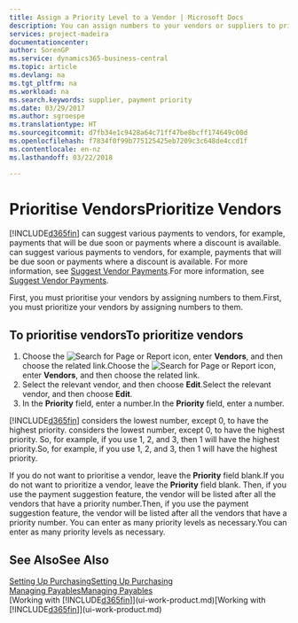 ```yaml
---
title: Assign a Priority Level to a Vendor | Microsoft Docs
description: You can assign numbers to your vendors or suppliers to prioritise them and facilitate payment suggestions in Business Central.
services: project-madeira
documentationcenter: 
author: SorenGP
ms.service: dynamics365-business-central
ms.topic: article
ms.devlang: na
ms.tgt_pltfrm: na
ms.workload: na
ms.search.keywords: supplier, payment priority
ms.date: 03/29/2017
ms.author: sgroespe
ms.translationtype: HT
ms.sourcegitcommit: d7fb34e1c9428a64c71ff47be8bcff174649c00d
ms.openlocfilehash: f7834f0f99b775125425eb7209c3c648de4ccd1f
ms.contentlocale: en-nz
ms.lasthandoff: 03/22/2018

---
```

# <a name="prioritize-vendors"></a><span data-ttu-id="bb1c9-103">Prioritise Vendors</span><span class="sxs-lookup"><span data-stu-id="bb1c9-103">Prioritize Vendors</span></span>
[!INCLUDE[d365fin](includes/d365fin_md.md)]<span data-ttu-id="bb1c9-104"> can suggest various payments to vendors, for example, payments that will be due soon or payments where a discount is available.</span><span class="sxs-lookup"><span data-stu-id="bb1c9-104"> can suggest various payments to vendors, for example, payments that will be due soon or payments where a discount is available.</span></span> <span data-ttu-id="bb1c9-105">For more information, see [Suggest Vendor Payments](payables-how-suggest-vendor-payments.md).</span><span class="sxs-lookup"><span data-stu-id="bb1c9-105">For more information, see [Suggest Vendor Payments](payables-how-suggest-vendor-payments.md).</span></span>

<span data-ttu-id="bb1c9-106">First, you must prioritise your vendors by assigning numbers to them.</span><span class="sxs-lookup"><span data-stu-id="bb1c9-106">First, you must prioritize your vendors by assigning numbers to them.</span></span>

## <a name="to-prioritize-vendors"></a><span data-ttu-id="bb1c9-107">To prioritise vendors</span><span class="sxs-lookup"><span data-stu-id="bb1c9-107">To prioritize vendors</span></span>
1. <span data-ttu-id="bb1c9-108">Choose the ![Search for Page or Report](media/ui-search/search_small.png "Search for Page or Report icon") icon, enter **Vendors**, and then choose the related link.</span><span class="sxs-lookup"><span data-stu-id="bb1c9-108">Choose the ![Search for Page or Report](media/ui-search/search_small.png "Search for Page or Report icon") icon, enter **Vendors**, and then choose the related link.</span></span>
2. <span data-ttu-id="bb1c9-109">Select the relevant vendor, and then choose **Edit**.</span><span class="sxs-lookup"><span data-stu-id="bb1c9-109">Select the relevant vendor, and then choose **Edit**.</span></span>
3. <span data-ttu-id="bb1c9-110">In the **Priority** field, enter a number.</span><span class="sxs-lookup"><span data-stu-id="bb1c9-110">In the **Priority** field, enter a number.</span></span>

[!INCLUDE[d365fin](includes/d365fin_md.md)]<span data-ttu-id="bb1c9-111"> considers the lowest number, except 0, to have the highest priority.</span><span class="sxs-lookup"><span data-stu-id="bb1c9-111"> considers the lowest number, except 0, to have the highest priority.</span></span> <span data-ttu-id="bb1c9-112">So, for example, if you use 1, 2, and 3, then 1 will have the highest priority.</span><span class="sxs-lookup"><span data-stu-id="bb1c9-112">So, for example, if you use 1, 2, and 3, then 1 will have the highest priority.</span></span>

<span data-ttu-id="bb1c9-113">If you do not want to prioritise a vendor, leave the **Priority** field blank.</span><span class="sxs-lookup"><span data-stu-id="bb1c9-113">If you do not want to prioritize a vendor, leave the **Priority** field blank.</span></span> <span data-ttu-id="bb1c9-114">Then, if you use the payment suggestion feature, the vendor will be listed after all the vendors that have a priority number.</span><span class="sxs-lookup"><span data-stu-id="bb1c9-114">Then, if you use the payment suggestion feature, the vendor will be listed after all the vendors that have a priority number.</span></span> <span data-ttu-id="bb1c9-115">You can enter as many priority levels as necessary.</span><span class="sxs-lookup"><span data-stu-id="bb1c9-115">You can enter as many priority levels as necessary.</span></span>

## <a name="see-also"></a><span data-ttu-id="bb1c9-116">See Also</span><span class="sxs-lookup"><span data-stu-id="bb1c9-116">See Also</span></span>
[<span data-ttu-id="bb1c9-117">Setting Up Purchasing</span><span class="sxs-lookup"><span data-stu-id="bb1c9-117">Setting Up Purchasing</span></span>](purchasing-setup-purchasing.md)  
[<span data-ttu-id="bb1c9-118">Managing Payables</span><span class="sxs-lookup"><span data-stu-id="bb1c9-118">Managing Payables</span></span>](payables-manage-payables.md)  
<span data-ttu-id="bb1c9-119">[Working with [!INCLUDE[d365fin](includes/d365fin_md.md)]](ui-work-product.md)</span><span class="sxs-lookup"><span data-stu-id="bb1c9-119">[Working with [!INCLUDE[d365fin](includes/d365fin_md.md)]](ui-work-product.md)</span></span>

